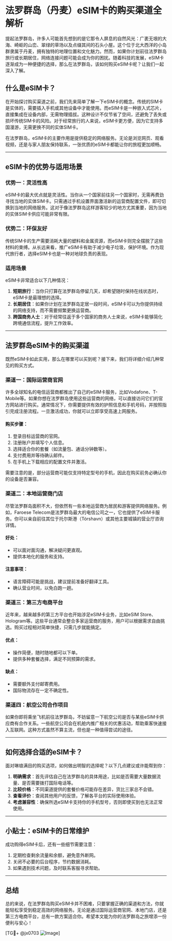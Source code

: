 # 法罗群岛（丹麦）eSIM卡的购买渠道全解析

提起法罗群岛，许多人可能首先想到的是它那令人屏息的自然风光：广袤无垠的大海、崎岖的山峦、翠绿的草场以及点缀其间的石头小屋。这个位于北大西洋的小岛群隶属于丹麦，拥有独特的地理位置和文化魅力。然而，如果你计划前往法罗群岛旅行或长期居住，网络连接问题可能会成为你的困扰。随着科技的发展，eSIM卡逐渐成为一种便捷的选择，那么在法罗群岛，该如何购买eSIM卡呢？让我们一起深入了解。

## 什么是eSIM卡？

在开始探讨购买渠道之前，我们先来简单了解一下eSIM卡的概念。传统的SIM卡是实体的，需要插入手机或其他设备中才能使用。而eSIM卡是一种嵌入式芯片，直接集成在设备内部，无需物理插拔。这种设计不仅节省了空间，还避免了丢失或损坏传统SIM卡的风险。对于经常旅行的人来说，eSIM卡更方便，因为它支持多国漫游，无需更换不同的实体SIM卡。

在法罗群岛，eSIM卡的主要作用是提供稳定的网络服务。无论是浏览网页、观看视频，还是与家人朋友保持联系，一张优质的eSIM卡都能让你的旅程更加顺畅。

---

## eSIM卡的优势与适用场景

### 优势一：灵活性高

eSIM卡的最大优点就是灵活性。当你从一个国家前往另一个国家时，无需再费劲寻找当地的实体SIM卡。只需通过手机设置界面激活新的运营商配置文件，即可切换到当地的网络服务。这对于像法罗群岛这样游客较少的地方尤其重要，因为当地的实体SIM卡供应可能非常有限。

### 优势二：环保友好

传统SIM卡的生产需要消耗大量的塑料和金属资源，而eSIM卡则完全摆脱了这些材料的束缚。从长远来看，推广eSIM卡有助于减少电子垃圾，保护环境。作为现代旅行者，选择eSIM卡也是一种对地球负责的表现。

### 适用场景

eSIM卡非常适合以下几种情况：

1. **短期旅行**：当你只打算在法罗群岛停留几天，却希望随时保持在线状态时，eSIM卡是最理想的选择。
2. **长期居住**：如果你计划在法罗群岛定居一段时间，eSIM卡可以为你提供持续的网络支持，而不需要频繁更换运营商。
3. **跨国商务人士**：对于经常往返于多个国家的商务人士来说，eSIM卡能够简化跨境通信流程，提升工作效率。

---

## 法罗群岛eSIM卡的购买渠道

既然eSIM卡如此实用，那么在哪里可以买到呢？接下来，我们将详细介绍几种常见的购买方式。

### 渠道一：国际运营商官网

许多全球知名的电信运营商都推出了自己的eSIM卡服务，比如Vodafone、T-Mobile等。如果你想在法罗群岛使用这些运营商的网络，可以直接访问它们的官方网站进行购买。通常情况下，你需要提供有效的护照信息和手机号码，并按照指引完成注册流程。一旦激活成功，你就可以立即享受高速上网服务。

#### 购买步骤：
1. 登录目标运营商的官网。
2. 注册账户并填写个人信息。
3. 选择适合你的套餐（如流量包、通话分钟数等）。
4. 支付费用并等待确认邮件。
5. 在手机上下载相应的配置文件并激活。

需要注意的是，部分运营商可能仅支持特定型号的手机，因此在购买前务必确认你的设备是否兼容。

### 渠道二：本地运营商门店

尽管法罗群岛面积不大，但依然有一些本地运营商为居民和游客提供网络服务。例如，Faroese Telecom是法罗群岛最大的电信公司之一，它也提供了eSIM卡服务。你可以亲自前往其位于托尔斯港（Tórshavn）或其他主要城镇的营业厅咨询详情。

#### 好处：
- 可以面对面沟通，解决疑问更直观。
- 提供本地化的服务和支持。

#### 注意事项：
- 语言障碍可能是挑战，建议提前准备好翻译工具。
- 确认营业时间，以免白跑一趟。

### 渠道三：第三方电商平台

近年来，越来越多的第三方平台也开始涉足eSIM卡业务，比如eSIM Store、Hologram等。这些平台通常会整合多家运营商的服务，用户可以根据需求自由挑选。购买过程相对简单快捷，只需几步就能搞定。

#### 优点：
- 操作简便，随时随地都可以下单。
- 提供多种套餐选择，满足不同预算的需求。

#### 缺点：
- 需要额外支付邮寄费用。
- 国际物流存在一定不确定性。

### 渠道四：航空公司合作项目

如果你即将乘坐飞机前往法罗群岛，不妨留意一下航空公司是否与某些eSIM卡供应商有合作关系。一些航空公司会在机舱内推广相关的优惠活动，帮助乘客快速接入互联网。这种方式虽然不算主流，但也是一种值得尝试的途径。

---

## 如何选择合适的eSIM卡？

面对琳琅满目的购买选项，如何做出明智的选择呢？以下几点建议或许能帮到你：

1. **明确需求**：首先评估自己在法罗群岛的具体用途，比如是否需要大量数据流量、是否需要拨打国际电话等。
2. **比较价格**：不同渠道提供的套餐价格可能存在差异，货比三家总不会错。
3. **查看评价**：查阅其他用户的反馈，了解各平台的实际使用体验。
4. **考虑兼容性**：确保所选eSIM卡支持你的手机型号，否则即使买到也无法正常使用。

---

## 小贴士：eSIM卡的日常维护

成功购得eSIM卡后，还有一些细节需要注意：

1. 定期检查剩余流量和余额，避免意外断网。
2. 关闭不必要的后台程序，节约数据消耗。
3. 如果遇到技术问题，及时联系客服寻求帮助。

---

## 总结

总的来说，在法罗群岛购买eSIM卡并不困难，只要掌握正确的渠道和方法，你就能轻松享受到稳定高效的网络服务。无论是通过国际运营商官网、本地门店，还是第三方电商平台，总有一款方案适合你。希望本文能为你的法罗群岛之旅增添一份便利与安心！

[TG💪+ @jx0703 ![Image](https://github.com/user-attachments/assets/dbca1d08-cadb-493c-b0ec-ad6f7a83f270)]